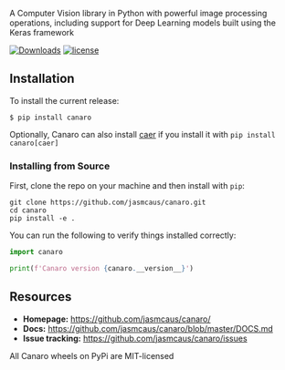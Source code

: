 A Computer Vision library in Python with powerful image processing operations, including support for Deep Learning models built using the Keras framework

[![Downloads](https://pepy.tech/badge/canaro)](https://pepy.tech/project/canaro)
[![license](https://img.shields.io/github/license/mashape/apistatus.svg?maxAge=2592000)](https://github.com/jasmcaus/canaro/blob/master/LICENSE)

## Installation
To install the current release:

```shell
$ pip install canaro
```

Optionally, Canaro can also install [caer](https://github.com/jasmcaus/caer) if you install it with `pip install canaro[caer]`

### Installing from Source
First, clone the repo on your machine and then install with `pip`:

```shell
git clone https://github.com/jasmcaus/canaro.git
cd canaro
pip install -e .
```

You can run the following to verify things installed correctly:

```python
import canaro

print(f'Canaro version {canaro.__version__}')
```

## Resources

- **Homepage:** <https://github.com/jasmcaus/canaro/>
- **Docs:** <https://github.com/jasmcaus/canaro/blob/master/DOCS.md>
- **Issue tracking:** <https://github.com/jasmcaus/canaro/issues>

All Canaro wheels on PyPi are MIT-licensed